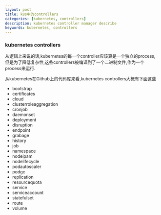 ```yaml
---
layout: post
title: k8s中的controllers
categories: [kubernetes, controllers]
description: kubernetes controller manager describe
keywords: kubernetes, controllers
---
```


### kubernetes controllers

从逻辑上来说的话,kubernetes的每一个controller应该算是一个独立的process,但是为了降低复杂性,这些controllers被编译到了一个二进制文件,作为一个process来运行.

从kubernetes在Github上的代码库来看,kubernetes controllers大概有下面这些

* bootstrap
* certificates
* cloud
* clusterroleaggregation
* cronjob
* daemonset
* deployment
* disruption
* endpoint
* grabage
* history
* job
* namespace
* nodeipam
* nodelifecycle
* podautoscaler
* podgc
* replication
* resourcequota
* service
* serviceaccount
* statefulset
* route
* volume
